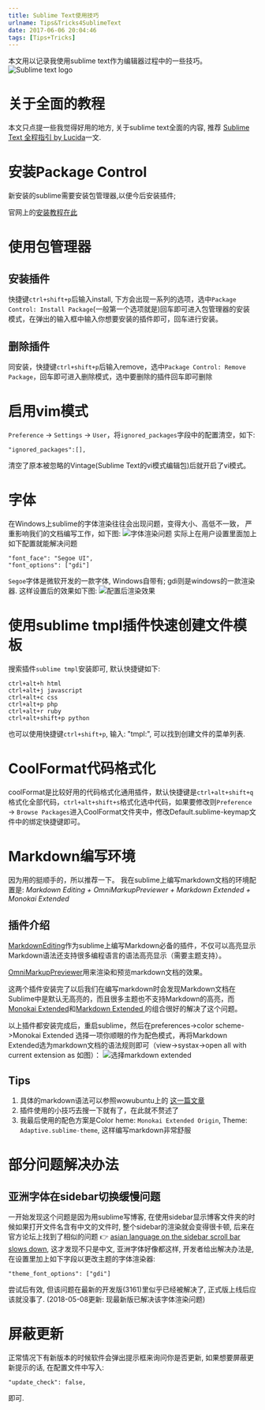 ```yaml
---
title: Sublime Text使用技巧
urlname: Tips&Tricks4SublimeText
date: 2017-06-06 20:04:46
tags: [Tips+Tricks]
---
```


本文用以记录我使用sublime text作为编辑器过程中的一些技巧。
![Sublime text logo](https://cdn.safeandsound.cn/image/sublime/SublimeLogo.png)

<!--more-->

# 关于全面的教程
本文只点提一些我觉得好用的地方, 关于sublime text全面的内容, 推荐 [Sublime Text 全程指引 by Lucida](http://www.cnblogs.com/figure9/p/sublime-text-complete-guide.html)一文.

# 安装Package Control
新安装的sublime需要安装包管理器,以便今后安装插件;

官网上的[安装教程在此](https://packagecontrol.io/installation#st3)

# 使用包管理器
## 安装插件
快捷键`ctrl+shift+p`后输入install, 下方会出现一系列的选项，选中`Package Control: Install Package`(一般第一个选项就是)回车即可进入包管理器的安装模式，在弹出的输入框中输入你想要安装的插件即可，回车进行安装。
## 删除插件
同安装，快捷键`ctrl+shift+p`后输入remove，选中`Package Control: Remove Package`，回车即可进入删除模式，选中要删除的插件回车即可删除

# 启用vim模式
`Preference` -> `Settings` -> `User`，将`ignored_packages`字段中的配置清空，如下:

```
"ignored_packages":[],
```
清空了原本被忽略的Vintage(Sublime Text的vi模式编辑包)后就开启了vi模式。

# 字体
在Windows上sublime的字体渲染往往会出现问题，变得大小、高低不一致， 严重影响我们的文档编写工作，如下图:
![字体渲染问题](https://cdn.safeandsound.cn/image/sublime/font1.png)
实际上在用户设置里面加上如下配置就能解决问题

```
"font_face": "Segoe UI",
"font_options": ["gdi"]
```
`Segoe`字体是微软开发的一款字体,  Windows自带有; gdi则是windows的一款渲染器. 
这样设置后的效果如下图:
![配置后渲染效果](https://cdn.safeandsound.cn/image/sublime/font2.png)

# 使用sublime tmpl插件快速创建文件模板
搜索插件`sublime tmpl`安装即可, 默认快捷键如下:

```
ctrl+alt+h html
ctrl+alt+j javascript
ctrl+alt+c css
ctrl+alt+p php
ctrl+alt+r ruby
ctrl+alt+shift+p python
```
也可以使用快捷键`ctrl+shift+p`, 输入: "tmpl:", 可以找到创建文件的菜单列表.

# CoolFormat代码格式化
coolFormat是比较好用的代码格式化通用插件，默认快捷键是`ctrl+alt+shift+q`格式化全部代码，`ctrl+alt+shift+s`格式化选中代码，如果要修改则`Preference` -> `Browse Packages`进入CoolFormat文件夹中，修改Default.sublime-keymap文件中的绑定快捷键即可。

# Markdown编写环境
因为用的挺顺手的，所以推荐一下。
我在sublime上编写markdown文档的环境配置是:
*Markdown Editing + OmniMarkupPreviewer + Markdown Extended + Monokai Extended*

## 插件介绍
[MarkdownEditing](https://github.com/SublimeText-Markdown/MarkdownEditing)作为sublime上编写Markdown必备的插件，不仅可以高亮显示Markdown语法还支持很多编程语言的语法高亮显示（需要主题支持）。

[OmniMarkupPreviewer](https://github.com/timonwong/OmniMarkupPreviewer)用来渲染和预览markdown文档的效果。

这两个插件安装完了以后我们在编写markdown时会发现Markdown文档在Sublime中是默认无高亮的，而且很多主题也不支持Markdown的高亮，而[Monokai Extended](https://github.com/jonschlinkert/sublime-monokai-extended)和[Markdown Extended ](https://github.com/jonschlinkert/sublime-markdown-extended)的组合很好的解决了这个问题。

以上插件都安装完成后，重启sublime，然后在preferences->color scheme->Monokai Extended 选择一项你顺眼的作为配色模式，再将Markdown Extended选为markdown文档的语法规则即可（view->systax->open all with current extension as 如图）：
<img src="https://cdn.safeandsound.cn/image/sublime下markdown环境配置/markdownExtended.png"  alt="选择markdown extended">

## Tips
1. 具体的markdown语法可以参照wowubuntu上的 [这一篇文章](http://wowubuntu.com/markdown/)
2. 插件使用的小技巧去搜一下就有了，在此就不赘述了
3. 我最后使用的配色方案是Color heme: `Monokai Extended Origin`, Theme: `Adaptive.sublime-theme`, 这样编写markdown非常舒服


# 部分问题解决办法
## 亚洲字体在sidebar切换缓慢问题
一开始发现这个问题是因为用sublime写博客, 在使用sidebar显示博客文件夹的时候如果打开文件名含有中文的文件时, 整个sidebar的渲染就会变得很卡顿, 后来在官方论坛上找到了相似的问题 👉 [asian language on the sidebar scroll bar slows down](https://forum.sublimetext.com/t/asian-language-on-the-sidebar-scroll-bar-slows-down/30116/2), 这才发现不只是中文, 亚洲字体好像都这样, 开发者给出解决办法是, 在设置里加上如下字段以更改主题的字体渲染器:

```
"theme_font_options": ["gdi"]
```

尝试后有效, 但该问题在最新的开发版(3161)里似乎已经被解决了, 正式版上线后应该就没事了.
(2018-05-08更新: 现最新版已解决该字体渲染问题)

# 屏蔽更新
正常情况下有新版本的时候软件会弹出提示框来询问你是否更新, 如果想要屏蔽更新提示的话, 在配置文件中写入:

```
"update_check": false,
```

即可.
